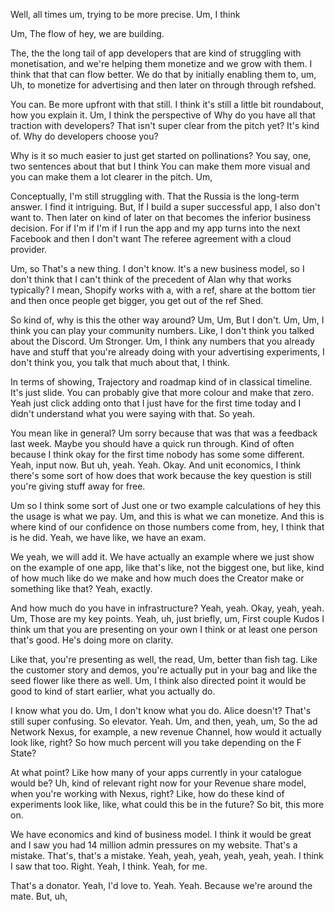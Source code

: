 Well, all times um, trying to be more precise. Um, I think

Um, The flow of hey, we are building.

The, the the long tail of app developers that are kind of struggling with monetisation, and we're helping them monetize and we grow with them. I think that that can flow better. We do that by initially enabling them to, um, Uh, to monetize for advertising and then later on through through refshed.

You can. Be more upfront with that still. I think it's still a little bit roundabout, how you explain it. Um, I think the perspective of Why do you have all that traction with developers? That isn't super clear from the pitch yet? It's kind of. Why do developers choose you?

Why is it so much easier to just get started on pollinations? You say, one, two sentences about that but I think You can make them more visual and you can make them a lot clearer in the pitch. Um,

Conceptually, I'm still struggling with. That the Russia is the long-term answer. I find it intriguing. But, If I build a super successful app, I also don't want to. Then later on kind of later on that becomes the inferior business decision. For if I'm if I'm if I run the app and my app turns into the next Facebook and then I don't want The referee agreement with a cloud provider.

Um, so That's a new thing. I don't know. It's a new business model, so I don't think that I can't think of the precedent of Alan why that works typically? I mean, Shopify works with a, with a ref, share at the bottom tier and then once people get bigger, you get out of the ref Shed.

So kind of, why is this the other way around? Um, Um, But I don't. Um, Um, I think you can play your community numbers. Like, I don't think you talked about the Discord. Um Stronger. Um, I think any numbers that you already have and stuff that you're already doing with your advertising experiments, I don't think you, you talk that much about that, I think.

In terms of showing, Trajectory and roadmap kind of in classical timeline. It's just slide. You can probably give that more colour and make that zero. Yeah just click adding onto that I just have for the first time today and I didn't understand what you were saying with that. So yeah.

You mean like in general? Um sorry because that was that was a feedback last week. Maybe you should have a quick run through. Kind of often because I think okay for the first time nobody has some some different. Yeah, input now. But uh, yeah. Yeah. Okay. And unit economics, I think there's some sort of how does that work because the key question is still you're giving stuff away for free.

Um so I think some sort of Just one or two example calculations of hey this the usage is what we pay. Um, and this is what we can monetize. And this is where kind of our confidence on those numbers come from, hey, I think that is he did. Yeah, we have like, we have an exam.

We yeah, we will add it. We have actually an example where we just show on the example of one app, like that's like, not the biggest one, but like, kind of how much like do we make and how much does the Creator make or something like that? Yeah, exactly.

And how much do you have in infrastructure? Yeah, yeah. Okay, yeah, yeah. Um, Those are my key points. Yeah, uh, just briefly, um, First couple Kudos I think um that you are presenting on your own I think or at least one person that's good. He's doing more on clarity.

Like that, you're presenting as well, the read, Um, better than fish tag. Like the customer story and demos, you're actually put in your bag and like the seed flower like there as well. Um, I think also directed point it would be good to kind of start earlier, what you actually do.

I know what you do. Um, I don't know what you do. Alice doesn't? That's still super confusing. So elevator. Yeah. Um, and then, yeah, um, So the ad Network Nexus, for example, a new revenue Channel, how would it actually look like, right? So how much percent will you take depending on the F State?

At what point? Like how many of your apps currently in your catalogue would be? Uh, kind of relevant right now for your Revenue share model, when you're working with Nexus, right? Like, how do these kind of experiments look like, like, what could this be in the future? So bit, this more on.

We have economics and kind of business model. I think it would be great and I saw you had 14 million admin pressures on my website. That's a mistake. That's, that's a mistake. Yeah, yeah, yeah, yeah, yeah, yeah. I think I saw that too. Right. Yeah, I think. Yeah, for me.

That's a donator. Yeah, I'd love to. Yeah. Yeah. Because we're around the mate. But, uh,

